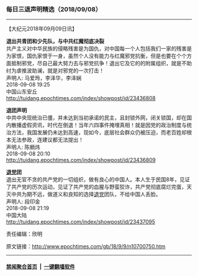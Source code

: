 ### 每日三退声明精选（2018/09/08）
------------------------

<p>【大纪元2018年09月09日讯】</p>
<p><strong>退出共青团和少先队，与中共红魔彻底决裂</strong><br />
共产主义对中华民族的侵略残害是为国仇，对中国每一个人包括我们一家的残害是为家恨，国仇家恨于一身，虽然个人没有能力与红魔邪党抗衡，但是也要在个个方面抵制邪党，尽自己最大努力去与邪党抗争！退出它及它的的附属组织，就是不助纣为虐推波助澜，就是对邪党的一次打击！<br />
声明人: 马爱玲，李泽华，李泽娴<br />
2018-09-08 19:25<br />
中国山东安丘<br />
<a href="http://tuidang.epochtimes.com/index/showpost/id/23436808">http://tuidang.epochtimes.com/index/showpost/id/23436808</a></p>
<p><strong>退团声明</strong><br />
中共中央现统治已僵，并未达到当初承诺的民主，且封锁外网，闭关锁国，却在国内散播虚假资讯，时代在倒退！当年六四事件掩埋真相！就是因党的政治制度与统治方法，我国发展仍未达到高速，现如今，底层社会群众仍被压迫，而老百姓却根本无法参政，连建议都无法提出！<br />
声明人: 陈鲕炜<br />
2018-09-08 20:10<br />
<a href="http://tuidang.epochtimes.com/index/showpost/id/23436809">http://tuidang.epochtimes.com/index/showpost/id/23436809</a></p>
<p><strong><a href="http://www.epochtimes.com/gb/tag/%E9%80%80%E5%85%9A.html">退党</a>团</strong><br />
退出无官不贪的共产党的一切组织，做有良心的中国人。本人生于民国8年，见证了共产党的历次运动，见证了共产党的血腥与野蛮狡诈，共产党彻底腐烂完蛋，天灭中共为期不远，做道义和良知的选择<a href="http://www.epochtimes.com/gb/tag/%E9%80%80%E5%85%9A.html">退党</a>团队，不给中国人丢脸。<br />
声明人: 段印金<br />
2018-09-08 21:19<br />
中国大陆<br />
<a href="http://tuidang.epochtimes.com/index/showpost/id/23437095">http://tuidang.epochtimes.com/index/showpost/id/23437095</a></p>
<p>责任编辑：欣明<strong><br />
</strong></p>

原文链接：http://www.epochtimes.com/gb/18/9/9/n10700750.htm


------------------------
#### [禁闻聚合首页](https://github.com/gfw-breaker/banned-news/blob/master/README.md) &nbsp;|&nbsp;  [一键翻墙软件](https://github.com/gfw-breaker/nogfw/blob/master/README.md)
